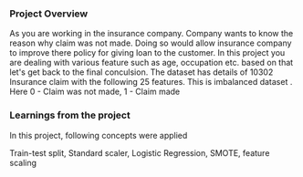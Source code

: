 ### Project Overview

 As you are working in the insurance company. Company wants to know the reason why claim was not made. Doing so would allow insurance company to improve there policy for giving loan to the customer. In this project you are dealing with various feature such as age, occupation etc. based on that let's get back to the final conculsion. The dataset has details of 10302 Insurance claim with the following 25 features. This is imbalanced dataset . Here 0 - Claim was not made, 1 - Claim made


### Learnings from the project

 In this project, following concepts were applied

Train-test split, Standard scaler, Logistic Regression, SMOTE, feature scaling





